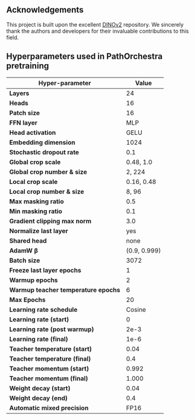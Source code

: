 ## Acknowledgements
This project is built upon the excellent [DINOv2](https://github.com/facebookresearch/dinov2) repository. We sincerely thank the authors and developers for their invaluable contributions to this field.

## Hyperparameters used in PathOrchestra pretraining

| Hyper-parameter                                 | Value                         |
|--------------------------------------------------|-------------------------------|
| **Layers**                                       | 24                            |
| **Heads**                                        | 16                            |
| **Patch size**                                   | 16                            |
| **FFN layer**                                    | MLP                           |
| **Head activation**                              | GELU                          |
| **Embedding dimension**                          | 1024                          |
| **Stochastic dropout rate**                      | 0.1                           |
| **Global crop scale**                            | 0.48, 1.0                     |
| **Global crop number & size**                    | 2, 224                         |
| **Local crop scale**                             | 0.16, 0.48                    |
| **Local crop number & size**                     | 8, 96                          |
| **Max masking ratio**                            | 0.5                           |
| **Min masking ratio**                            | 0.1                           |
| **Gradient clipping max norm**                   | 3.0                           |
| **Normalize last layer**                         | yes                           |
| **Shared head**                                  | none                          |
| **AdamW β**                                      | (0.9, 0.999)                  |
| **Batch size**                                   | 3072                          |
| **Freeze last layer epochs**                     | 1                             |
| **Warmup epochs**                                | 2                             |
| **Warmup teacher temperature epochs**            | 6                             |
| **Max Epochs**                                   | 20                            |
| **Learning rate schedule**                       | Cosine                        |
| **Learning rate (start)**                        | 0                             |
| **Learning rate (post warmup)**                  | 2e-3                          |
| **Learning rate (final)**                        | 1e-6                          |
| **Teacher temperature (start)**                  | 0.04                          |
| **Teacher temperature (final)**                  | 0.4                           |
| **Teacher momentum (start)**                     | 0.992                         |
| **Teacher momentum (final)**                     | 1.000                         |
| **Weight decay (start)**                         | 0.04                          |
| **Weight decay (end)**                           | 0.4                           |
| **Automatic mixed precision**                    | FP16                          |
